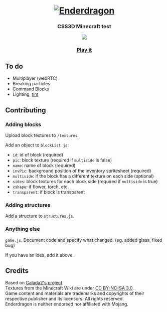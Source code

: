 <h1 align="center">
  <a href="https://enderdragon.berryscript.com">
    <img src="/textures/title/background/title-upscale.png" alt="Enderdragon">
  </a>
</h1>
<p align="center">
  <h3 align="center">
CSS3D Minecraft test
  </h3>
</p>
<p align="center">
  <a target='_blank' href='https://github.com/benhatsor/enderdragon/releases'><img src='https://img.shields.io/github/v/release/benhatsor/enderdragon?color=green&include_prereleases'/></a>
</p>
<p align="center">
  <h3 align="center">
    <a href="https://enderdragon.berryscript.com">Play it</a>
  </h3>
</p>

## To do
- Multiplayer (webRTC)
- Breaking particles
- Command Blocks
- Lighting, [tint](https://minecraft.gamepedia.com/Tint)

## Contributing

### Adding blocks

Upload block textures to `/textures`.

Add an object to `blockList.js`:
- `id`: id of block (required)
- `pic`: block texture (required if `multiside` is false)
- `name`: name of block (required)
- `invPic`: background position of the inventory spritesheet (required)
- `multiside`: if the block has a different texture on each side (optional)
- `sides`: block textures for each block side (required if `multiside` is true)
- `xshape`: if flower, torch, etc.
- `transparent`: if block is transparent

### Adding structures

Add a structure to `structures.js`.

### Anything else

`game.js`. Document code and specify what changed. (eg. added glass, fixed bug)

If you have an idea, add it above.

## Credits

Based on [Calada2's project](https://github.com/Calada2/Minecraft).  
Textures from the Minecraft Wiki are under [CC BY-NC-SA 3.0](https://creativecommons.org/licenses/by-sa/3.0/).  
Game content and materials are trademarks and copyrights of their respective publisher and its licensors. All rights reserved.  
Enderdragon is neither endorsed nor affiliated with Mojang.
